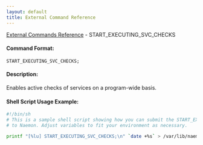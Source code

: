 ```yaml
---
layout: default
title: External Command Reference
---
```


<!--
************************************************
* AUTO GENERATED PAGE - USE ./update SCRIPT
************************************************
-->

<span class="glyphicon glyphicon-arrow-up"></span><a href="index.html"> External Commands Reference</a> - START_EXECUTING_SVC_CHECKS<br>


#### Command Format:

`START_EXECUTING_SVC_CHECKS;`

#### Description:

Enables active checks of services on a program-wide basis.

#### Shell Script Usage Example:

```sh
#!/bin/sh
# This is a sample shell script showing how you can submit the START_EXECUTING_SVC_CHECKS command
# to Naemon. Adjust variables to fit your environment as necessary.

printf "[%lu] START_EXECUTING_SVC_CHECKS;\n" `date +%s` > /var/lib/naemon/naemon.cmd
```



